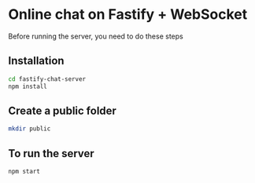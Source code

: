 # Online chat on Fastify + WebSocket

Before running the server, you need to do these steps

## Installation

```bash
cd fastify-chat-server
npm install
```

## Create a public folder
```bash
mkdir public
```

## To run the server
```bash
npm start
```
